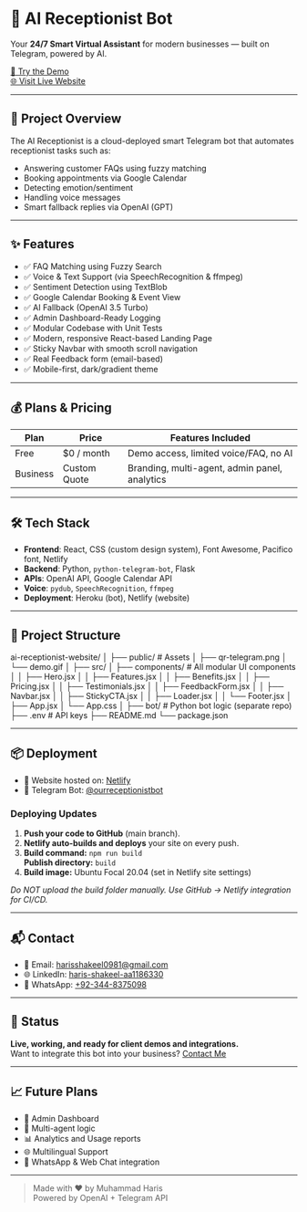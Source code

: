 # 🤖 AI Receptionist Bot

Your **24/7 Smart Virtual Assistant** for modern businesses — built on Telegram, powered by AI.

[🔗 Try the Demo](https://t.me/ourreceptionistbot)  
[🌐 Visit Live Website](https://smart-receptionist.netlify.app)

---

## 🚀 Project Overview

The AI Receptionist is a cloud-deployed smart Telegram bot that automates receptionist tasks such as:

- Answering customer FAQs using fuzzy matching
- Booking appointments via Google Calendar
- Detecting emotion/sentiment
- Handling voice messages
- Smart fallback replies via OpenAI (GPT)

---

## ✨ Features

- ✅ FAQ Matching using Fuzzy Search
- ✅ Voice & Text Support (via SpeechRecognition & ffmpeg)
- ✅ Sentiment Detection using TextBlob
- ✅ Google Calendar Booking & Event View
- ✅ AI Fallback (OpenAI 3.5 Turbo)
- ✅ Admin Dashboard-Ready Logging
- ✅ Modular Codebase with Unit Tests
- ✅ Modern, responsive React-based Landing Page
- ✅ Sticky Navbar with smooth scroll navigation
- ✅ Real Feedback form (email-based)
- ✅ Mobile-first, dark/gradient theme

---

## 💰 Plans & Pricing

| Plan       | Price         | Features Included |
|------------|---------------|-------------------|
| Free       | $0 / month    | Demo access, limited voice/FAQ, no AI |
| Business   | Custom Quote  | Branding, multi-agent, admin panel, analytics |

---

## 🛠️ Tech Stack

- **Frontend**: React, CSS (custom design system), Font Awesome, Pacifico font, Netlify
- **Backend**: Python, `python-telegram-bot`, Flask
- **APIs**: OpenAI API, Google Calendar API
- **Voice**: `pydub`, `SpeechRecognition`, `ffmpeg`
- **Deployment**: Heroku (bot), Netlify (website)

---

## 📂 Project Structure

ai-receptionist-website/
│
├── public/ # Assets
│ ├── qr-telegram.png
│ └── demo.gif
│
├── src/
│ ├── components/ # All modular UI components
│ │   ├── Hero.jsx
│ │   ├── Features.jsx
│ │   ├── Benefits.jsx
│ │   ├── Pricing.jsx
│ │   ├── Testimonials.jsx
│ │   ├── FeedbackForm.jsx
│ │   ├── Navbar.jsx
│ │   ├── StickyCTA.jsx
│ │   ├── Loader.jsx
│ │   └── Footer.jsx
│ ├── App.jsx
│ └── App.css
│
├── bot/ # Python bot logic (separate repo)
├── .env # API keys
├── README.md
└── package.json

---

## 📦 Deployment

- 🔧 Website hosted on: [Netlify](https://smart-receptionist.netlify.app)
- 🤖 Telegram Bot: [@ourreceptionistbot](https://t.me/ourreceptionistbot)

### Deploying Updates

1. **Push your code to GitHub** (main branch).
2. **Netlify auto-builds and deploys** your site on every push.
3. **Build command:** `npm run build`  
   **Publish directory:** `build`
4. **Build image:** Ubuntu Focal 20.04 (set in Netlify site settings)

*Do NOT upload the build folder manually. Use GitHub → Netlify integration for CI/CD.*

---

## 📬 Contact

- 📧 Email: [harisshakeel0981@gmail.com](mailto:harisshakeel0981@gmail.com)
- 🌐 LinkedIn: [haris-shakeel-aa1186330](https://www.linkedin.com/in/haris-shakeel-aa1186330)
- 📱 WhatsApp: [+92-344-8375098](https://wa.me/923448375098)

---

## 🏁 Status

**Live, working, and ready for client demos and integrations.**  
Want to integrate this bot into your business? [Contact Me](mailto:harisshakeel0981@gmail.com)

---

## 📈 Future Plans

- 🔐 Admin Dashboard
- 🔁 Multi-agent logic
- 📊 Analytics and Usage reports
- 🌐 Multilingual Support
- 💬 WhatsApp & Web Chat integration

---

> Made with ❤️ by Muhammad Haris  
> Powered by OpenAI + Telegram API

